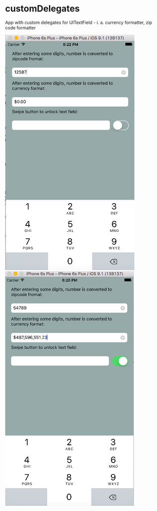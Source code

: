 # customDelegates
App with custom delegates for UITextField - i. a. currency formatter, zip code formatter

![Alt text](customDelegates.png) <br /> 
![Alt text](customDelegates2.png) <br /> 
